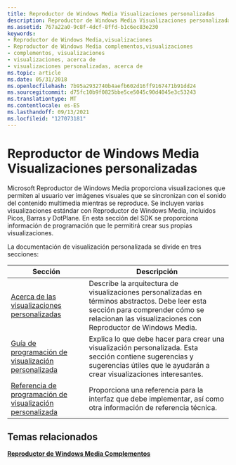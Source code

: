 ```yaml
---
title: Reproductor de Windows Media Visualizaciones personalizadas
description: Reproductor de Windows Media Visualizaciones personalizadas
ms.assetid: 767a22a0-9c8f-4dcf-8ffd-b1c6ec83e230
keywords:
- Reproductor de Windows Media,visualizaciones
- Reproductor de Windows Media complementos,visualizaciones
- complementos, visualizaciones
- visualizaciones, acerca de
- visualizaciones personalizadas, acerca de
ms.topic: article
ms.date: 05/31/2018
ms.openlocfilehash: 7b95a2932740b4aefb602d16ff9167471b91dd24
ms.sourcegitcommit: d75fc10b9f0825bbe5ce5045c90d4045e3c53243
ms.translationtype: MT
ms.contentlocale: es-ES
ms.lasthandoff: 09/13/2021
ms.locfileid: "127073181"
---
```

# <a name="windows-media-player-custom-visualizations"></a>Reproductor de Windows Media Visualizaciones personalizadas

Microsoft Reproductor de Windows Media proporciona visualizaciones que permiten al usuario ver imágenes visuales que se sincronizan con el sonido del contenido multimedia mientras se reproduce. Se incluyen varias visualizaciones estándar con Reproductor de Windows Media, incluidos Picos, Barras y DotPlane. En esta sección del SDK se proporciona información de programación que le permitirá crear sus propias visualizaciones.

La documentación de visualización personalizada se divide en tres secciones:



| Sección                                                                                      | Descripción                                                                                                                                                          |
|----------------------------------------------------------------------------------------------|----------------------------------------------------------------------------------------------------------------------------------------------------------------------|
| [Acerca de las visualizaciones personalizadas](about-custom-visualizations.md)                               | Describe la arquitectura de visualizaciones personalizadas en términos abstractos. Debe leer esta sección para comprender cómo se relacionan las visualizaciones con Reproductor de Windows Media. |
| [Guía de programación de visualización personalizada](custom-visualization-programming-guide.md)         | Explica lo que debe hacer para crear una visualización personalizada. Esta sección contiene sugerencias y sugerencias útiles que le ayudarán a crear visualizaciones interesantes.     |
| [Referencia de programación de visualización personalizada](custom-visualization-programming-reference.md) | Proporciona una referencia para la interfaz que debe implementar, así como otra información de referencia técnica.                                                          |



 

## <a name="related-topics"></a>Temas relacionados

<dl> <dt>

[**Reproductor de Windows Media Complementos**](windows-media-player-plug-ins.md)
</dt> </dl>

 

 




